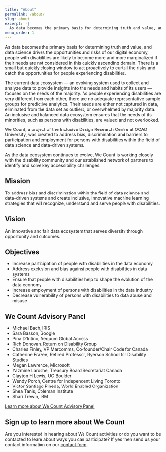 ```yaml
---
title: "About"
permalink: /about/
slug: about
excerpt: -|
  As data becomes the primary basis for determining truth and value, and data science drives the opportunities and risks of our digital economy, people with disabilities are likely…
menu_order: 1
---
```

As data becomes the primary basis for determining truth and value, and data science drives the opportunities and risks of our digital economy, people with disabilities are likely to become more and more marginalized if their needs are not considered in this quickly ascending domain. There is a small but quickly closing window to act proactively to curtail the risks and catch the opportunities for people experiencing disabilities.

The current data ecosystem — an evolving system used to collect and analyze data to provide insights into the needs and habits of its users — focuses on the needs of the majority. As people experiencing disabilities are very different from each other, there are no adequate representative sample groups for predictive analytics. Their needs are either not captured in data, eliminated from the data set as outliers, or overwhelmed by majority data. An inclusive and balanced data ecosystem ensures that the needs of its minorities, such as persons with disabilities, are valued and not overlooked.

We Count, a project of the Inclusive Design Research Centre at OCAD University, was created to address bias, discrimination and barriers to participation and employment for persons with disabilities within the field of data science and data-driven systems.

As the data ecosystem continues to evolve, We Count is working closely with the disability community and our established network of partners to identify and solve key accessibility challenges.

## Mission

To address bias and discrimination within the field of data science and data-driven systems and create inclusive, innovative machine learning strategies that will recognize, understand and serve people with disabilities.

## Vision

An innovative and fair data ecosystem that serves diversity through opportunity and outcomes.

## Objectives

*   Increase participation of people with disabilities in the data economy
*   Address exclusion and bias against people with disabilities in data systems
*   Ensure that people with disabilities help to shape the evolution of the data economy
*   Increase employment of persons with disabilities in the data industry
*   Decrease vulnerability of persons with disabilities to data abuse and misuse

## We Count Advisory Panel

*   Michael Bach, IRIS
*   Sara Basson, Google
*   Pina D’Intino, Aequum Global Access
*   Rich Donovan, Return on Disability Group
*   Charles Finley, VP Marcomms, Co-founder/Chair Code for Canada
*   Catherine Frazee, Retired Professor, Ryerson School for Disability Studies
*   Megan Lawrence, Microsoft
*   Yazmine Laroche, Treasury Board Secretariat Canada
*   Clayton H Lewis, UC Boulder
*   Wendy Porch, Centre for Independent Living Toronto
*   Victor Santiago Pineda, World Enabled Organization
*   Shea Tanis, Coleman Institute
*   Shari Trewin, IBM

[Learn more about We Count Advisory Panel](/advisory-panel/)

## Sign up to learn more about We Count

Are you interested in hearing about We Count activities or do you want to be contacted to learn about ways you can participate? If yes then send us your contact information on our [contact form](https://forms.gle/WuCk59iQtiRX3sLC7).

